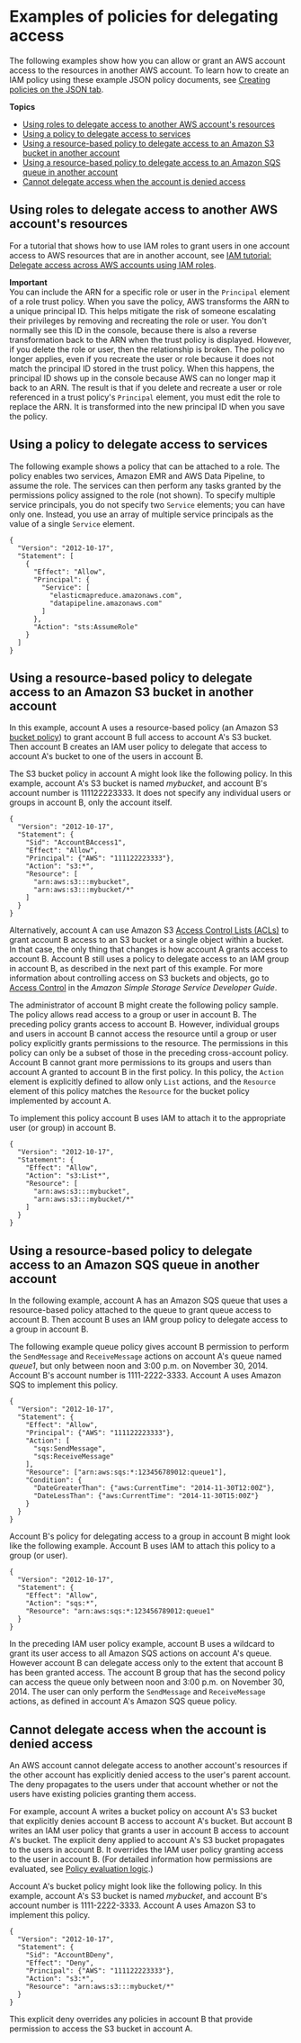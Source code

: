 # Examples of policies for delegating access<a name="id_roles_create_policy-examples"></a>

The following examples show how you can allow or grant an AWS account access to the resources in another AWS account\. To learn how to create an IAM policy using these example JSON policy documents, see [Creating policies on the JSON tab](access_policies_create-console.md#access_policies_create-json-editor)\.

**Topics**
+ [Using roles to delegate access to another AWS account's resources](#example-delegate-xaccount-rolesapi)
+ [Using a policy to delegate access to services](#id_roles_create_policy-examples-access-to-services)
+ [Using a resource\-based policy to delegate access to an Amazon S3 bucket in another account](#example-delegate-xaccount-S3)
+ [Using a resource\-based policy to delegate access to an Amazon SQS queue in another account](#example-delegate-xaccount-SQS)
+ [Cannot delegate access when the account is denied access](#example-delegate-xaccount-SQS-denied)

## Using roles to delegate access to another AWS account's resources<a name="example-delegate-xaccount-rolesapi"></a>

 For a tutorial that shows how to use IAM roles to grant users in one account access to AWS resources that are in another account, see [IAM tutorial: Delegate access across AWS accounts using IAM roles](tutorial_cross-account-with-roles.md)\. 

**Important**  
You can include the ARN for a specific role or user in the `Principal` element of a role trust policy\. When you save the policy, AWS transforms the ARN to a unique principal ID\. This helps mitigate the risk of someone escalating their privileges by removing and recreating the role or user\. You don't normally see this ID in the console, because there is also a reverse transformation back to the ARN when the trust policy is displayed\. However, if you delete the role or user, then the relationship is broken\. The policy no longer applies, even if you recreate the user or role because it does not match the principal ID stored in the trust policy\. When this happens, the principal ID shows up in the console because AWS can no longer map it back to an ARN\. The result is that if you delete and recreate a user or role referenced in a trust policy's `Principal` element, you must edit the role to replace the ARN\. It is transformed into the new principal ID when you save the policy\.

## Using a policy to delegate access to services<a name="id_roles_create_policy-examples-access-to-services"></a>

The following example shows a policy that can be attached to a role\. The policy enables two services, Amazon EMR and AWS Data Pipeline, to assume the role\. The services can then perform any tasks granted by the permissions policy assigned to the role \(not shown\)\. To specify multiple service principals, you do not specify two `Service` elements; you can have only one\. Instead, you use an array of multiple service principals as the value of a single `Service` element\.

```
{
  "Version": "2012-10-17",
  "Statement": [
    {
      "Effect": "Allow",
      "Principal": {
        "Service": [
          "elasticmapreduce.amazonaws.com",
          "datapipeline.amazonaws.com"
        ]
      },
      "Action": "sts:AssumeRole"
    }
  ]
}
```

## Using a resource\-based policy to delegate access to an Amazon S3 bucket in another account<a name="example-delegate-xaccount-S3"></a>

In this example, account A uses a resource\-based policy \(an Amazon S3 [bucket policy](https://docs.aws.amazon.com/AmazonS3/latest/dev/UsingBucketPolicies.html)\) to grant account B full access to account A's S3 bucket\. Then account B creates an IAM user policy to delegate that access to account A's bucket to one of the users in account B\. 

The S3 bucket policy in account A might look like the following policy\. In this example, account A's S3 bucket is named *mybucket*, and account B's account number is 111122223333\. It does not specify any individual users or groups in account B, only the account itself\.

```
{
  "Version": "2012-10-17",
  "Statement": {
    "Sid": "AccountBAccess1",
    "Effect": "Allow",
    "Principal": {"AWS": "111122223333"},
    "Action": "s3:*",
    "Resource": [
      "arn:aws:s3:::mybucket",
      "arn:aws:s3:::mybucket/*"
    ]
  }
}
```

Alternatively, account A can use Amazon S3 [Access Control Lists \(ACLs\)](https://docs.aws.amazon.com/AmazonS3/latest/dev/S3_ACLs_UsingACLs.html) to grant account B access to an S3 bucket or a single object within a bucket\. In that case, the only thing that changes is how account A grants access to account B\. Account B still uses a policy to delegate access to an IAM group in account B, as described in the next part of this example\. For more information about controlling access on S3 buckets and objects, go to [Access Control](https://docs.aws.amazon.com/AmazonS3/latest/dev/UsingAuthAccess.html) in the *Amazon Simple Storage Service Developer Guide*\. 

The administrator of account B might create the following policy sample\. The policy allows read access to a group or user in account B\. The preceding policy grants access to account B\. However, individual groups and users in account B cannot access the resource until a group or user policy explicitly grants permissions to the resource\. The permissions in this policy can only be a subset of those in the preceding cross\-account policy\. Account B cannot grant more permissions to its groups and users than account A granted to account B in the first policy\. In this policy, the `Action` element is explicitly defined to allow only `List` actions, and the `Resource` element of this policy matches the `Resource` for the bucket policy implemented by account A\.

To implement this policy account B uses IAM to attach it to the appropriate user \(or group\) in account B\. 

```
{
  "Version": "2012-10-17",
  "Statement": {
    "Effect": "Allow",
    "Action": "s3:List*",
    "Resource": [
      "arn:aws:s3:::mybucket",
      "arn:aws:s3:::mybucket/*"
    ]
  }
}
```

## Using a resource\-based policy to delegate access to an Amazon SQS queue in another account<a name="example-delegate-xaccount-SQS"></a>

In the following example, account A has an Amazon SQS queue that uses a resource\-based policy attached to the queue to grant queue access to account B\. Then account B uses an IAM group policy to delegate access to a group in account B\. 

The following example queue policy gives account B permission to perform the `SendMessage` and `ReceiveMessage` actions on account A's queue named *queue1*, but only between noon and 3:00 p\.m\. on November 30, 2014\. Account B's account number is 1111\-2222\-3333\. Account A uses Amazon SQS to implement this policy\. 

```
{
  "Version": "2012-10-17",
  "Statement": {
    "Effect": "Allow",
    "Principal": {"AWS": "111122223333"},
    "Action": [
      "sqs:SendMessage",
      "sqs:ReceiveMessage"
    ],
    "Resource": ["arn:aws:sqs:*:123456789012:queue1"],
    "Condition": {
      "DateGreaterThan": {"aws:CurrentTime": "2014-11-30T12:00Z"},
      "DateLessThan": {"aws:CurrentTime": "2014-11-30T15:00Z"}
    }
  }
}
```

Account B's policy for delegating access to a group in account B might look like the following example\. Account B uses IAM to attach this policy to a group \(or user\)\. 

```
{
  "Version": "2012-10-17",
  "Statement": {
    "Effect": "Allow",
    "Action": "sqs:*",
    "Resource": "arn:aws:sqs:*:123456789012:queue1"
  }
}
```

In the preceding IAM user policy example, account B uses a wildcard to grant its user access to all Amazon SQS actions on account A's queue\. However account B can delegate access only to the extent that account B has been granted access\. The account B group that has the second policy can access the queue only between noon and 3:00 p\.m\. on November 30, 2014\. The user can only perform the `SendMessage` and `ReceiveMessage` actions, as defined in account A's Amazon SQS queue policy\. 

## Cannot delegate access when the account is denied access<a name="example-delegate-xaccount-SQS-denied"></a>

An AWS account cannot delegate access to another account's resources if the other account has explicitly denied access to the user's parent account\. The deny propagates to the users under that account whether or not the users have existing policies granting them access\.

For example, account A writes a bucket policy on account A's S3 bucket that explicitly denies account B access to account A's bucket\. But account B writes an IAM user policy that grants a user in account B access to account A's bucket\. The explicit deny applied to account A's S3 bucket propagates to the users in account B\. It overrides the IAM user policy granting access to the user in account B\. \(For detailed information how permissions are evaluated, see [Policy evaluation logic](reference_policies_evaluation-logic.md)\.\) 

Account A's bucket policy might look like the following policy\. In this example, account A's S3 bucket is named *mybucket*, and account B's account number is 1111\-2222\-3333\. Account A uses Amazon S3 to implement this policy\. 

```
{
  "Version": "2012-10-17",
  "Statement": {
    "Sid": "AccountBDeny",
    "Effect": "Deny",
    "Principal": {"AWS": "111122223333"},
    "Action": "s3:*",
    "Resource": "arn:aws:s3:::mybucket/*"
  }
}
```

This explicit deny overrides any policies in account B that provide permission to access the S3 bucket in account A\. 